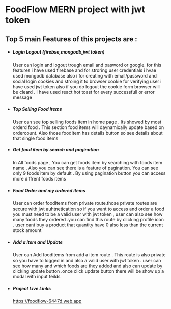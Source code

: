 # FoodFlow MERN project with jwt token

## Top 5 main Features of this projects are :

- ##### Login Logout (firebse,mongodb,jwt token)
   User can login and logout trough email and pasword or google. for this features i have used firebase and for stroring user credentials i hvae used mongodb database also i for creating with email/password and social login  cookies and stroing it to browser cookie for verifying user i have used jwt token also if you do logout the cookie form browser will be cleard . I have used react hot toast for every successfull or error message

-  ##### Top Selling Food Items
   User can see top selling foods item in home page . Its showed by most orderd food . This section food items will daynamically update based on ordercount. Also those foodItem has details button so see details about that single food items

-  ##### Get food item by search and pagination
   In All foods page , You can get foods item by searching with foods item name , Also you can see there is a feature of pagination. You can see only 9 foods item by default . By using pagination button you can access more diffrent foods items

-  ##### Food Order and my ordered items
    User can order foodItems from private route.those private routes are secure with jwt auhtnetication so if you want to access and order a food you must need to be a valid user with jwt token , user can also see how many foods they ordered .you can find this route by clicking profile icon . user cant buy a product that quantity have 0 also less than the current stock amount

-  ##### Add a item and Update 
    User can Add foodItems from add a item route . This route is also private so you have to logged in and also a valid user with jwt token . user can see how many and which foods are they added and also can update by clicking update button .once click update button there will be show up a modal with input feilds

-  ##### Project Live Links  
   https://foodflow-6447d.web.app
    








